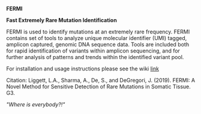 **FERMI**

**Fast Extremely Rare Mutation Identification**

FERMI is used to identify mutations at an extremely rare frequency.
FERMI contains set of tools to analyze unique molecular identifier (UMI) tagged, amplicon captured, genomic DNA sequence data. Tools are included both for rapid identification of variants within amplicon sequencing, and for further analysis of patterns and trends within the identified variant pool.

For installation and usage instructions please see the wiki [link](https://github.com/liggettla/FERMI/wiki "here")

Citation: Liggett, L.A., Sharma, A., De, S., and DeGregori, J. (2019). FERMI: A Novel Method for Sensitive Detection of Rare Mutations in Somatic Tissue. G3.

*"Where is everybody?!"*
